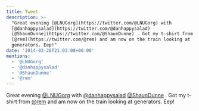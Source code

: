 ```yaml
---
title: Tweet
description: >-
  "Great evening [@LNUGorg](https://twitter.com/@LNUGorg) with
  [@danhappysalad](https://twitter.com/@danhappysalad)
  [@ShaunDunne](https://twitter.com/@ShaunDunne) . Got my t-shirt from
  [@rem](https://twitter.com/@rem) and am now on the train looking at
  generators. Eep!"
date: '2014-03-26T21:03:08+00:00'
mentions:
  - '@LNUGorg'
  - '@danhappysalad'
  - '@ShaunDunne'
  - '@rem'
---
```

Great evening [@LNUGorg](https://twitter.com/@LNUGorg) with [@danhappysalad](https://twitter.com/@danhappysalad) [@ShaunDunne](https://twitter.com/@ShaunDunne) . Got my t-shirt from [@rem](https://twitter.com/@rem) and am now on the train looking at generators. Eep!
